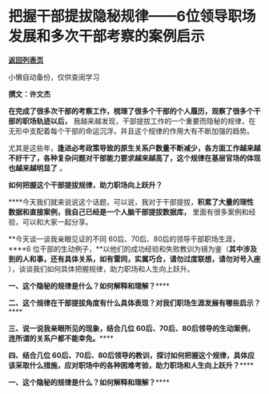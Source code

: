# 把握干部提拔隐秘规律——6位领导职场发展和多次干部考察的案例启示

[**返回列表页**](/gzh/费曼的小茶馆)

小懒自动备份，仅供查阅学习

**撰文：许文杰**

**在完成了很多次干部的考察工作，梳理了很多个干部的个人履历，观察了很多个干部的职场轨迹以后，**
我越来越发现，干部提拔工作的一个重要而隐秘的规律，在无形中支配着每个干部的命运沉浮，并且这个规律的作用大有不断加强的趋势。

尤其是这些年，**逢进必考政策导致的原生关系户数量不断减少，各方面工作越来越不好干了，各种复杂问题对干部能力要求越来越高了，这个规律在基层官场的体现也越来越明显了**
。

**如何把握这个干部提拔规律，助力职场向上跃升？**

****今天我们就来说说这个话题，可以说，我对于干部提拔，**积累了大量的理性数据和直接案例，我自己已经是一个人脑干部提拔数据库，**
里面有很多案例和经验，可以和大家一起分享。

**今天谈一谈我亲眼见证的不同 60后、70后、80后的领导干部职场生涯，****6
位干部的生动例子，**以他们的成功经验和失败教训为镜为鉴（**其中涉及到的人和事，还有具体关系，如有雷同，实属巧合，请勿过度联想，请勿对号入座**
），谈谈我们如何具体把握规律，助力职场和人生向上跃升。

**一、这个隐秘的规律是什么？如何解释和理解？******

**二、这个****规律****在干部提拔角度有什么具体表现？对我们职场生涯发展有哪些启示？******

**三、说一说我亲眼所见的现象，结合几位 60后、70后、80后领导的生动案例，连所谓的关系户都不能幸免。******

**四、结合几位
60后、70后、80后领导的教训，探讨如何把握这个规律，具体应该采取什么措施，应对职场中的各种困难考验，助力职场和人生向上跃升？******

**一、这个隐秘的规律是什么？如何解释和理解？******

